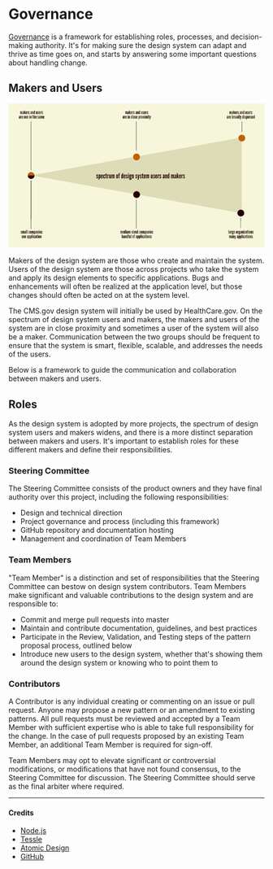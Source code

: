 # Governance

[Governance](https://opensource.guide/leadership-and-governance/) is a framework for establishing roles, processes, and decision-making authority. It's for making sure the design system can adapt and thrive as time goes on, and starts by answering some important questions about handling change.

## Makers and Users

![Makers and Users spectrum](./.github/images/user-maker-spectrum.png)

Makers of the design system are those who create and maintain the system. Users of the design system are those across projects who take the system and apply its design elements to specific applications. Bugs and enhancements will often be realized at the application level, but those changes should often be acted on at the system level.

The CMS.gov design system will initially be used by HealthCare.gov. On the spectrum of design system users and makers, the makers and users of the system are in close proximity and sometimes a user of the system will also be a maker. Communication between the two groups should be frequent to ensure that the system is smart, flexible, scalable, and addresses the needs of the users.

Below is a framework to guide the communication and collaboration between makers and users.


## Roles

As the design system is adopted by more projects, the spectrum of design system users and makers widens, and there is a more distinct separation between makers and users. It's important to establish roles for these different makers and define their responsibilities.

### Steering Committee

The Steering Committee consists of the product owners and they have final authority over this project, including the following responsibilities:

- Design and technical direction
- Project governance and process (including this framework)
- GitHub repository and documentation hosting
- Management and coordination of Team Members

### Team Members

"Team Member" is a distinction and set of responsibilities that the Steering Committee can bestow on design system contributors. Team Members make significant and valuable contributions to the design system and are responsible to:

- Commit and merge pull requests into master
- Maintain and contribute documentation, guidelines, and best practices
- Participate in the Review, Validation, and Testing steps of the pattern proposal process, outlined below
- Introduce new users to the design system, whether that's showing them around the design system or knowing who to point them to

### Contributors

A Contributor is any individual creating or commenting on an issue or pull request. Anyone may propose a new pattern or an amendment to existing patterns. All pull requests must be reviewed and accepted by a Team Member with sufficient expertise who is able to take full responsibility for the change. In the case of pull requests proposed by an existing Team Member, an additional Team Member is required for sign-off.

Team Members may opt to elevate significant or controversial modifications, or modifications that have not found consensus, to the Steering Committee for discussion. The Steering Committee should serve as the final arbiter where required.

----

#### Credits

- [Node.js](https://github.com/nodejs/TSC/blob/master/BasePolicies/Governance.md)
- [Tessle](https://github.com/tessel/project/blob/master/GOVERNANCE.md)
- [Atomic Design](http://atomicdesign.bradfrost.com/chapter-5/)
- [GitHub](https://opensource.guide/leadership-and-governance/)
